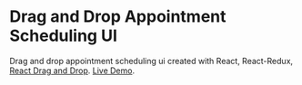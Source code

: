 # Drag and Drop Appointment Scheduling UI

Drag and drop appointment scheduling ui created with React, React-Redux, [React Drag and Drop]('https://github.com/asbjornenge/react-drag-and-drop'). [Live Demo]('https://github.com/asbjornenge/react-drag-and-drop').
